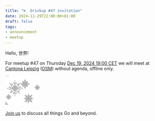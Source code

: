 ```yaml
---
title: "❄️  Drinkup #47 invitation"
date: 2024-11-29T22:00:00+01:00
draft: false
tags:
- announcement
- meetup
---
```


Hello, 世界!

For meetup #47 on Thursday [Dec 19, 2024 19:00
CET](https://www.meetup.com/leipzig-golang/events/298066373) we will meet at
[Cantona Leipzig](https://www.google.com/search?q=cantona+leipzig)
([OSM](https://www.openstreetmap.org/node/243213647)) without agenda, offline only.

[![](/images/snow.gif)](https://gifcities.org/?q=snow)

[Join us](https://www.meetup.com/leipzig-golang/events/298066373) to discuss
all things Go and beyond.


<!--

TODO: outreach.

-->
